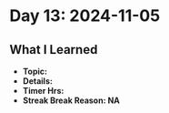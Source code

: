 # Day 13: 2024-11-05

## What I Learned
- **Topic:**
- **Details:**
- **Timer Hrs:**
- **Streak Break Reason: NA**
